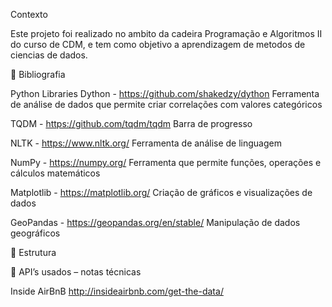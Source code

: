 Contexto

Este projeto foi realizado no ambito da cadeira Programação e Algoritmos II do curso de CDM, e tem como objetivo a aprendizagem de metodos de ciencias de dados.

 Bibliografia

Python Libraries
Dython - https://github.com/shakedzy/dython
Ferramenta de análise de dados que permite criar correlações com valores categóricos

TQDM - https://github.com/tqdm/tqdm
Barra de progresso

NLTK - https://www.nltk.org/
Ferramenta de análise de linguagem

NumPy - https://numpy.org/
Ferramenta que permite funções, operações e cálculos matemáticos

Matplotlib - https://matplotlib.org/
Criação de gráficos e visualizações de dados

GeoPandas - https://geopandas.org/en/stable/
Manipulação de dados geográficos

 Estrutura

 API’s usados – notas técnicas

Inside AirBnB
http://insideairbnb.com/get-the-data/

